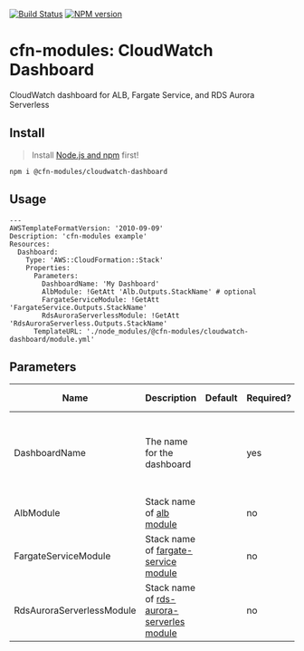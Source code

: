 [![Build Status](https://travis-ci.org/cfn-modules/cloudwatch-dashboard.svg?branch=master)](https://travis-ci.org/cfn-modules/cloudwatch-dashboard)
[![NPM version](https://img.shields.io/npm/v/@cfn-modules/cloudwatch-dashboard.svg)](https://www.npmjs.com/package/@cfn-modules/cloudwatch-dashboard)

# cfn-modules: CloudWatch Dashboard

CloudWatch dashboard for ALB, Fargate Service, and RDS Aurora Serverless

## Install

> Install [Node.js and npm](https://nodejs.org/) first!

```
npm i @cfn-modules/cloudwatch-dashboard
```

## Usage

```
---
AWSTemplateFormatVersion: '2010-09-09'
Description: 'cfn-modules example'
Resources:
  Dashboard:
    Type: 'AWS::CloudFormation::Stack'
    Properties:
      Parameters:
        DashboardName: 'My Dashboard'
        AlbModule: !GetAtt 'Alb.Outputs.StackName' # optional
        FargateServiceModule: !GetAtt 'FargateService.Outputs.StackName'
        RdsAuroraServerlessModule: !GetAtt 'RdsAuroraServerless.Outputs.StackName'
      TemplateURL: './node_modules/@cfn-modules/cloudwatch-dashboard/module.yml'
```

## Parameters

<table>
  <thead>
    <tr>
      <th>Name</th>
      <th>Description</th>
      <th>Default</th>
      <th>Required?</th>
      <th>Allowed values</th>
    </tr>
  </thead>
  <tbody>
    <tr>
      <td>DashboardName</td>
      <td>The name for the dashboard</td>
      <td></td>
      <td>yes</td>
      <td>Only A-Z, a-z, 0-9, -, and _ are supported. Max 255 characters.</td>
    </tr>
    <tr>
      <td>AlbModule</td>
      <td>Stack name of <a href="https://www.npmjs.com/package/@cfn-modules/alb">alb module</a></td>
      <td></td>
      <td>no</td>
      <td></td>
    </tr>
    <tr>
      <td>FargateServiceModule</td>
      <td>Stack name of <a href="https://www.npmjs.com/package/@cfn-modules/fargate-service">fargate-service module</a></td>
      <td></td>
      <td>no</td>
      <td></td>
    </tr>
    <tr>
      <td>RdsAuroraServerlessModule</td>
      <td>Stack name of <a href="https://www.npmjs.com/package/@cfn-modules/rds-aurora-serverles">rds-aurora-serverles module</a></td>
      <td></td>
      <td>no</td>
      <td></td>
    </tr>
  </tbody>
</table>
